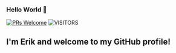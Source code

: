 ### Hello World 👋

[![PRs Welcome](https://img.shields.io/badge/PRs-welcome-58a6ff.svg?style=flat&logo=github)](https://github.com/Inthefield7)
<img alt="VISITORS" src="https://komarev.com/ghpvc/?username=Inthefield7&style=flat&labelColor=lightgrey&logo=github&label=PROFILE+VIEWS&color=58a6ff"/>
## I'm **Erik** and welcome to my GitHub profile!
<!--
**Inthefield7/Inthefield7** is a ✨ _special_ ✨ repository because its `README.md` (this file) appears on your GitHub profile.

Here are some ideas to get you started:

- 🔭 I’m currently working on 
- 🌱 I’m currently learning ...
- 👯 I’m looking to collaborate on ...
- 🤔 I’m looking for help with ...
- 💬 Ask me about ...
- 📫 How to reach me: ...
- 😄 Pronouns: ...
- ⚡ Fun fact: ...
-->
